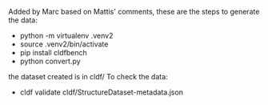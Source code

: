 Added by Marc based on Mattis' comments, these are the steps to generate the data:

- python -m virtualenv .venv2
- source .venv2/bin/activate
- pip install cldfbench
- python convert.py

the dataset created is in cldf/ 
To check the data:

- cldf validate cldf/StructureDataset-metadata.json
